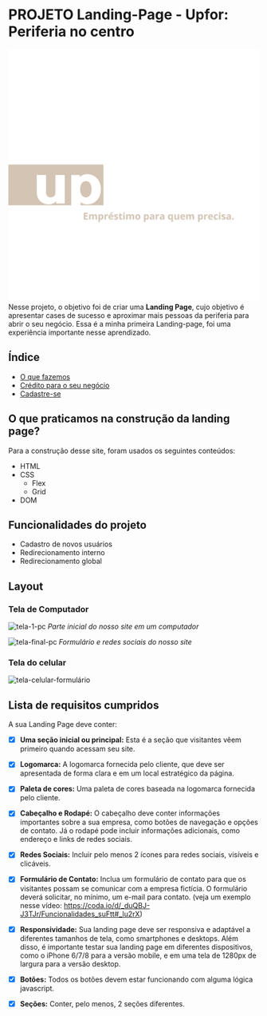 # PROJETO Landing-Page - Upfor: Periferia no centro

![UPFOR](./imagensSite/upFour.png)
Nesse projeto, o objetivo foi de criar uma **Landing Page**, cujo objetivo é apresentar cases de sucesso e aproximar mais pessoas da periferia para abrir o seu negócio. Essa é a minha primeira Landing-page, foi uma experiência importante nesse aprendizado. 

## Índice

- <a href="#sandra-gil"> O que fazemos</a>
- <a href="#credito">Crédito para o seu negócio</a>
- <a href="#cadastre-se">Cadastre-se</a>


## O que praticamos na construção da landing page?
Para a construção desse site, foram usados os seguintes conteúdos:
* HTML
* CSS
	* Flex
	* Grid
* DOM

## Funcionalidades do projeto

- Cadastro de novos usuários
- Redirecionamento interno
- Redirecionamento global

## Layout

### Tela de Computador

![tela-1-pc](./printspágina/Imagens-pc/cabecalho-inicio-pc.jpg)
*Parte inicial do nosso site em um computador*

![tela-final-pc](./printspágina/Imagens-pc/parte-final-pc.jpg)
*Formulário e redes sociais do nosso site*
  
### Tela do celular
![tela-celular-formulário](./printspágina/imagens-celular/cadastro-celular.jpg)


## Lista de requisitos cumpridos
A sua Landing Page deve conter:

- [X] **Uma seção inicial ou principal:** Esta é a seção que visitantes vêem primeiro quando acessam seu site. 
	
- [X] **Logomarca:** A logomarca fornecida pelo cliente, que deve ser apresentada de forma clara e em um local estratégico da página.	

- [X] **Paleta de cores:** Uma paleta de cores baseada na logomarca fornecida pelo cliente.	

- [X] **Cabeçalho e Rodapé:** O cabeçalho deve conter informações importantes sobre a sua empresa, como  botões de navegação e opções de contato. Já o rodapé pode incluir informações adicionais, como endereço e links de redes sociais.

- [X] **Redes Sociais:** Incluir pelo menos  2 ícones para redes sociais, visíveis e clicáveis.	

- [X] **Formulário de Contato:** Inclua um formulário de contato para que os visitantes possam se comunicar com a empresa fictícia. O formulário deverá solicitar, no mínimo, um e-mail para contato. (veja um exemplo nesse vídeo: https://coda.io/d/_duQBJ-J3TJr/Funcionalidades_suFtt#_lu2rX)

- [X] **Responsividade:** Sua landing page deve ser responsiva e adaptável a diferentes tamanhos de tela, como smartphones e desktops. Além disso, é importante testar sua landing page em diferentes dispositivos, como o iPhone 6/7/8 para a versão mobile, e em uma tela de 1280px de largura para a versão desktop.

- [X] **Botões:** Todos os botões devem estar funcionando com alguma lógica javascript.	

- [X] **Seções:** Conter, pelo menos, 2 seções diferentes.	


